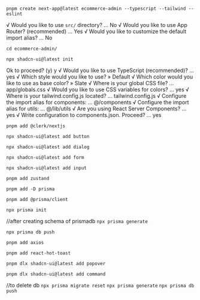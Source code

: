```pnpm create next-app@latest ecommerce-admin --typescript --tailwind --eslint```

√ Would you like to use `src/` directory? ... No 
√ Would you like to use App Router? (recommended) ... Yes
√ Would you like to customize the default import alias? ... No

```cd ecommerce-admin/```

```npx shadcn-ui@latest init```

Ok to proceed? (y) y
√ Would you like to use TypeScript (recommended)? ... yes
√ Which style would you like to use? » Default
√ Which color would you like to use as base color? » Slate
√ Where is your global CSS file? ... app/globals.css
√ Would you like to use CSS variables for colors? ... yes
√ Where is your tailwind.config.js located? ... tailwind.config.js
√ Configure the import alias for components: ... @/components
√ Configure the import alias for utils: ... @/lib/utils
√ Are you using React Server Components? ... yes
√ Write configuration to components.json. Proceed? ... yes

```pnpm add @clerk/nextjs```

```npx shadcn-ui@latest add button```

```npx shadcn-ui@latest add dialog```

```npx shadcn-ui@latest add form```

```npx shadcn-ui@latest add input```

```pnpm add zustand```

```pnpm add -D prisma```

```pnpm add @prisma/client```

```npx prisma init```


//after creating schema of prismadb
```npx prisma generate```

```npx prisma db push```


```pnpm add axios```

```pnpm add react-hot-toast```

```pnpm dlx shadcn-ui@latest add popover```

```pnpm dlx shadcn-ui@latest add command```

//to delete db
```npx prisma migrate reset```
```npx prisma generate```
```npx prisma db push```





